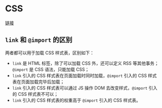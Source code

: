 # CSS

[链接](https://www.yuque.com/cuggz/interview/evfmq3)

## `link` 和 `@import` 的区别

两者都可以用于加载 CSS 样式表，区别如下：

- `link` 是 HTML 标签，除了可以加载 CSS 外，还可以定义 RSS 等其他事务；`@import` 是 CSS 语法，只能加载 CSS；
- `link` 引入的 CSS 样式表在页面加载时同时加载，`@import` 引入的 CSS 样式表在页面加载完毕后加载；
- `link` 引入的 CSS 样式表可以通过 JS 操作 DOM 去改变样式，`@import` 引入的 CSS 样式表不可以；
- `link` 引入的 CSS 样式表的权重高于 `@import` 引入的 CSS 样式表。
